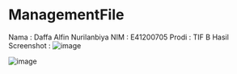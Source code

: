 # ManagementFile
Nama : Daffa Alfin Nurilanbiya
NIM : E41200705
Prodi : TIF B
Hasil Screenshot :
![image](https://user-images.githubusercontent.com/75287752/138589699-b965e5c7-952f-44b8-b1c9-90ccf4a6ee7b.png)

![image](https://user-images.githubusercontent.com/75287752/138589708-fb70a5a7-2990-4e6d-bae2-91b17d1a8011.png)
